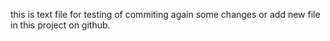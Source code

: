 this is text file for testing of commiting again some changes or add new file in this project on github.
